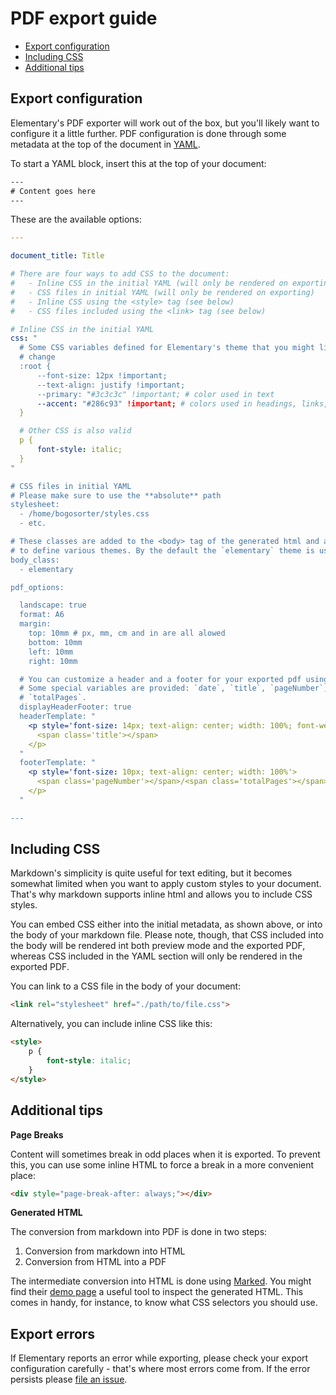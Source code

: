 # PDF export guide

- [Export configuration](#export-configuration)
- [Including CSS](#including-css)
- [Additional tips](#additional-tips)



## Export configuration

Elementary's PDF exporter will work out of the box, but you'll likely want to configure it a little further. PDF configuration is done through some metadata at the top of the document in [YAML](https://en.wikipedia.org/wiki/YAML).

To start a YAML block, insert this at the top of your document:

```txt
---
# Content goes here
---
```

These are the available options:

```yaml
---

document_title: Title

# There are four ways to add CSS to the document:
#   - Inline CSS in the initial YAML (will only be rendered on exporting)
#   - CSS files in initial YAML (will only be rendered on exporting)
#   - Inline CSS using the <style> tag (see below)
#   - CSS files included using the <link> tag (see below)

# Inline CSS in the initial YAML
css: "
  # Some CSS variables defined for Elementary's theme that you might like to
  # change
  :root {
      --font-size: 12px !important;
      --text-align: justify !important;
      --primary: "#3c3c3c" !important; # color used in text
      --accent: "#286c93" !important; # colors used in headings, links, etc.
  }

  # Other CSS is also valid
  p {
      font-style: italic;
  }
"

# CSS files in initial YAML
# Please make sure to use the **absolute** path
stylesheet:
  - /home/bogosorter/styles.css
  - etc.

# These classes are added to the <body> tag of the generated html and are useful
# to define various themes. By the default the `elementary` theme is used.
body_class:
  - elementary

pdf_options:

  landscape: true
  format: A6
  margin:
    top: 10mm # px, mm, cm and in are all alowed
    bottom: 10mm
    left: 10mm
    right: 10mm

  # You can customize a header and a footer for your exported pdf using html.
  # Some special variables are provided: `date`, `title`, `pageNumber`, and
  # `totalPages`.
  displayHeaderFooter: true
  headerTemplate: "
    <p style='font-size: 14px; text-align: center; width: 100%; font-weight: bold'>
      <span class='title'></span>
    </p>
  "
  footerTemplate: "
    <p style='font-size: 10px; text-align: center; width: 100%'>
      <span class='pageNumber'></span>/<span class='totalPages'></span>
    </p>
  "

---
```



## Including CSS

Markdown's simplicity is quite useful for text editing, but it becomes somewhat limited when you want to apply custom styles to your document. That's why markdown supports inline html and allows you to include CSS styles.

You can embed CSS either into the initial metadata, as shown above, or into the body of your markdown file. Please note, though, that CSS included into the body will be rendered int both preview mode and the exported PDF, whereas CSS included in the YAML section will only be rendered in the exported PDF.

You can link to a CSS file in the body of your document:

```html
<link rel="stylesheet" href="./path/to/file.css">
```

Alternatively, you can include inline CSS like this:

```html
<style>
    p {
        font-style: italic;
    }
</style>
```



## Additional tips

**Page Breaks**

Content will sometimes break in odd places when it is exported. To prevent this, you can use some inline HTML to force a break in a more convenient place:

```html
<div style="page-break-after: always;"></div>
```

**Generated HTML**

The conversion from markdown into PDF is done in two steps:

1. Conversion from markdown into HTML
2. Conversion from HTML into a PDF

The intermediate conversion into HTML is done using [Marked](https://marked.js.org/). You might find their [demo page](https://marked.js.org/demo/) a useful tool to inspect the generated HTML. This comes in handy, for instance, to know what CSS selectors you should use.



## Export errors

If Elementary reports an error while exporting, please check your export configuration carefully - that's where most errors come from. If the error persists please [file an issue](https://github.com/bogosorter/elementary/issues).